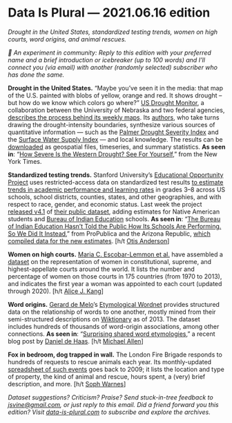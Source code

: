 Data Is Plural — 2021.06.16 edition
===================================

*Drought in the United States, standardized testing trends, women on high courts, word origins, and animal rescues.*


*👋 An experiment in community: Reply to this edition with your preferred name and a brief introduction or icebreaker (up to 100 words) and I’ll connect you (via email) with another (randomly selected) subscriber who has done the same.*


__Drought in the United States.__ “Maybe you’ve seen it in the media: that map of the U.S. painted with blobs of yellow, orange and red. It shows drought – but how do we know which colors go where?” [US Drought Monitor](https://droughtmonitor.unl.edu/), a collaboration between the University of Nebraska and two federal agencies, [describes the process behind its weekly maps](https://droughtmonitor.unl.edu/About/WhatistheUSDM.aspx). Its [authors](https://droughtmonitor.unl.edu/About/ContactUs.aspx), who take turns drawing the drought-intensity boundaries, synthesize various sources of quantitative information — such as the [Palmer Drought Severity Index](https://wrcc.dri.edu/wwdt/) and the [Surface Water Supply Index](https://www.nrcs.usda.gov/wps/portal/nrcs/detail/id/snow/?cid=stelprdb1240689) — and local knowledge. The results can be [downloaded](https://droughtmonitor.unl.edu/Data.aspx) as geospatial files, timeseries, and summary statistics. __As seen in__: “[How Severe Is the Western Drought? See For Yourself](https://www.nytimes.com/interactive/2021/06/11/climate/california-western-drought-map.html),” from the New York Times.



__Standardized testing trends.__  Stanford University’s [Educational Opportunity Project](https://edopportunity.org/) uses restricted-access data on standardized test results [to estimate trends in academic performance and learning rates](https://edopportunity.org/methods) in grades 3–8 across US schools, school districts, counties, states, and other geographies, and with respect to race, gender, and economic status. Last week the project [released v4.1](https://edopportunity.org/whats-new/) of [their public dataset](https://edopportunity.org/about/), adding estimates for Native American students and [Bureau of Indian Education](https://www.bie.edu/) schools. __As seen in__: “[The Bureau of Indian Education Hasn’t Told the Public How Its Schools Are Performing. So We Did It Instead](https://www.propublica.org/article/the-bureau-of-indian-information-hasnt-told-the-public-how-its-schools-are-performing),” from ProPublica and the Arizona Republic, [which compiled data for the new estimates](https://www.propublica.org/article/how-we-analyzed-the-performance-of-bureau-of-indian-education-schools). [h/t [Otis Anderson](https://twitter.com/oldjacket)]


__Women on high courts.__ [Maria C. Escobar-Lemmon et al.](https://womenonhighcourts.com/researchers/) have assembled a [dataset](https://womenonhighcourts.com/data/) on the representation of women in constitutional, supreme, and highest-appellate courts around the world. It lists the number and percentage of women on those courts in 175 countries (from 1970 to 2013), and indicates the first year a woman was appointed to each court (updated through 2020). [h/t [Alice J. Kang](https://twitter.com/kangalicej/status/1397553926430461957)]


__Word origins.__ [Gerard de Melo](http://gerard.demelo.org/)’s [Etymological Wordnet](http://etym.org/) provides structured data on the relationship of words to one another, mostly mined from their semi-structured descriptions on [Wiktionary](https://www.wiktionary.org/) as of 2013. The dataset includes hundreds of thousands of word-origin associations, among other connections. __As seen in__: “[Surprising shared word etymologies](https://www.danielde.dev/blog/surprising-shared-word-etymologies/),” a recent blog post by [Daniel de Haas](https://www.danielde.dev/). [h/t [Michael Allen](https://www.linkedin.com/in/michael-allen-60287015b/)]


__Fox in bedroom, dog trapped in wall.__ The London Fire Brigade responds to hundreds of requests to rescue animals each year. Its monthly-updated [spreadsheet of such events](https://data.london.gov.uk/dataset/animal-rescue-incidents-attended-by-lfb) goes back to 2009; it lists the location and type of property, the kind of animal and rescue, hours spent, a (very) brief description, and more. [h/t [Soph Warnes](https://www.getrevue.co/profile/FairWarning/issues/fair-warning-cutting-carbon-animal-rescues-and-the-oscars-568608)]


*Dataset suggestions? Criticism? Praise? Send stuck-in-tree feedback to jsvine@gmail.com, or just reply to this email. Did a friend forward you this edition? Visit [data-is-plural.com](https://www.data-is-plural.com) to subscribe and explore the archives.*
